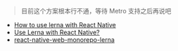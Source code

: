 > 目前这个方案根本行不通，等待 Metro 支持之后再说吧

- [How to use lerna with React Native](https://dushyant37.medium.com/how-to-use-lerna-with-react-native-1eaa79b5d8ec)
- [Use Lerna with React Native?](https://stackoverflow.com/questions/41514167/use-lerna-with-react-native)
- [react-native-web-monorepo-lerna](https://github.com/erickjth/react-native-web-monorepo-lerna)
